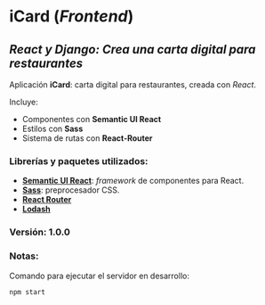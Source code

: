 # iCard (_Frontend_)

## *React y Django: Crea una carta digital para restaurantes*

Aplicación **iCard**: carta digital para restaurantes, creada con _React_.

Incluye:
+ Componentes con **Semantic UI React**
+ Estilos con **Sass**
+ Sistema de rutas con **React-Router**

### Librerías y paquetes utilizados:
- [**Semantic UI React**](https://react.semantic-ui.com/): _framework_ de componentes para React.
- [**Sass**](https://sass-lang.com/): preprocesador CSS.
- [**React Router**](https://reactrouter.com/)
- [**Lodash**](https://lodash.com/)

### Versión: 1.0.0

### Notas:
Comando para ejecutar el servidor en desarrollo:
```
npm start
```
